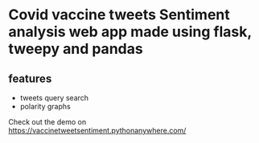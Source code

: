 # Covid vaccine tweets Sentiment analysis web app made using flask, tweepy and pandas

## features

- tweets query search 
- polarity graphs 

Check out the demo on https://vaccinetweetsentiment.pythonanywhere.com/

